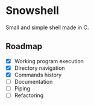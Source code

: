 # Snowshell

Small and simple shell made in C.

## Roadmap

- [x] Working program execution
- [x] Directory navigation
- [x] Commands history
- [ ] Documentation
- [ ] Piping
- [ ] Refactoring
